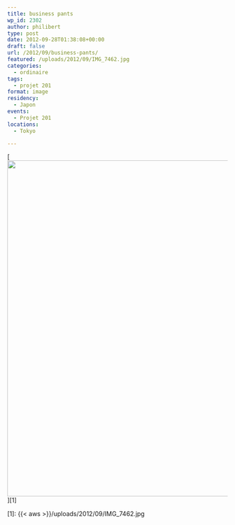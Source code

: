 ```yaml
---
title: business pants
wp_id: 2302
author: philibert
type: post
date: 2012-09-28T01:38:08+00:00
draft: false
url: /2012/09/business-pants/
featured: /uploads/2012/09/IMG_7462.jpg
categories:
  - ordinaire
tags:
  - projet 201
format: image
residency:
  - Japon
events:
  - Projet 201
locations:
  - Tokyo

---
```

[<img src="{{< aws >}}/uploads/2012/09/IMG_7462-1024x768.jpg" alt="" title="IMG_7462" width="1024" height="768" class="alignnone size-large wp-image-2303" srcset="{{< aws >}}/uploads/2012/09/IMG_7462-1024x768.jpg 1024w, {{< aws >}}/uploads/2012/09/IMG_7462-300x225.jpg 300w, {{< aws >}}/uploads/2012/09/IMG_7462-263x197.jpg 263w, {{< aws >}}/uploads/2012/09/IMG_7462-650x487.jpg 650w" sizes="(max-width: 1024px) 100vw, 1024px" />][1]

 [1]: {{< aws >}}/uploads/2012/09/IMG_7462.jpg